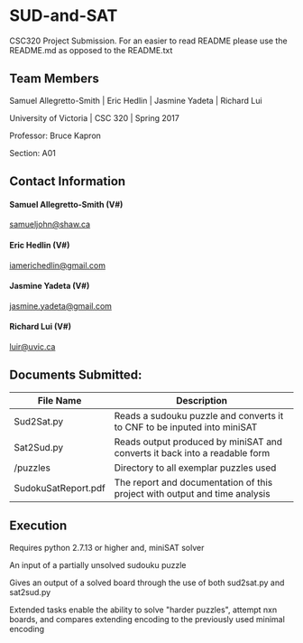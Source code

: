 # SUD-and-SAT
CSC320 Project Submission. For an easier to read README  please use the README.md as opposed to the README.txt

## Team Members
Samuel Allegretto-Smith | Eric Hedlin | Jasmine Yadeta | Richard Lui

University of Victoria | CSC 320 | Spring 2017

Professor: Bruce Kapron

Section: A01

## Contact Information
#### <i class="icon-pencil"></i> Samuel Allegretto-Smith (V#)
samueljohn@shaw.ca
#### <i class="icon-pencil"></i> Eric Hedlin (V#)
iamerichedlin@gmail.com
#### <i class="icon-pencil"></i> Jasmine Yadeta (V#)
jasmine.yadeta@gmail.com
#### <i class="icon-pencil"></i> Richard Lui (V#)
luir@uvic.ca


## Documents Submitted:


File Name             | Description
---------------       | ------------------
Sud2Sat.py            |  Reads a sudouku puzzle and converts it to CNF to be inputed into miniSAT           
Sat2Sud.py            |  Reads output produced by miniSAT and converts it back into a readable form              
/puzzles              |  Directory to all exemplar puzzles used
SudokuSatReport.pdf   |  The report and documentation of this project with output and time analysis

## Execution
Requires python 2.7.13 or higher and, miniSAT solver

An input of a partially unsolved sudouku puzzle

Gives an output of a solved board through the use of both sud2sat.py and sat2sud.py

Extended tasks enable the ability to solve "harder puzzles", attempt nxn boards, and compares extending encoding to the previously used minimal encoding
